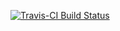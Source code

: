 [![Travis-CI Build Status](https://travis-ci.org/emsweene/oasisr.svg?branch=master)](https://travis-ci.org/emsweene/oasisr)